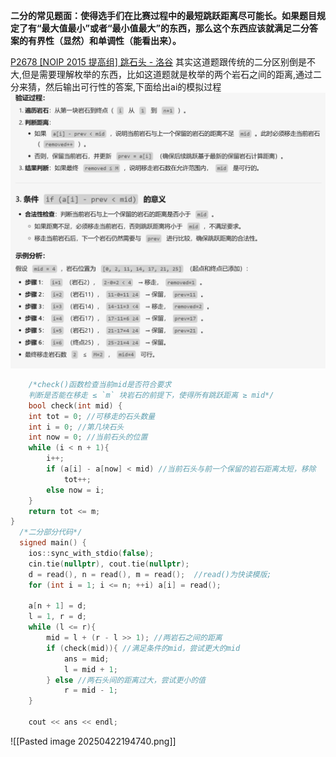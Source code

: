 
**二分的常见题面：使得选手们在比赛过程中的最短跳跃距离尽可能长。如果题目规定了有“最大值最小”或者“最小值最大”的东西，那么这个东西应该就满足二分答案的有界性（显然）和单调性（能看出来）。**

[P2678 [NOIP 2015 提高组] 跳石头 - 洛谷](https://www.luogu.com.cn/problem/P2678)
	其实这道题跟传统的二分区别倒是不大,但是需要理解枚举的东西，比如这道题就是枚举的两个岩石之间的距离,通过二分来猜，然后输出可行性的答案,下面给出ai的模拟过程 ![](../image/erfen.png)
```cpp 
	/*check()函数检查当前mid是否符合要求
	判断是否能在移走 ≤ `m` 块岩石的前提下，使得所有跳跃距离 ≥ mid*/
	bool check(int mid) {  
    int tot = 0; //可移走的石头数量  
    int i = 0; //第几块石头  
    int now = 0; //当前石头的位置  
    while (i < n + 1){  
        i++;  
        if (a[i] - a[now] < mid) //当前石头与前一个保留的岩石距离太短，移除  
            tot++;  
        else now = i;  
    }  
    return tot <= m;  
}
  /*二分部分代码*/
  signed main() {  
    ios::sync_with_stdio(false);  
    cin.tie(nullptr), cout.tie(nullptr);  
    d = read(), n = read(), m = read();  //read()为快读模版;
    for (int i = 1; i <= n; ++i) a[i] = read();  
  
    a[n + 1] = d;  
    l = 1, r = d;  
    while (l <= r){  
        mid = l + (r - l >> 1); //两岩石之间的距离  
        if (check(mid)){ //满足条件的mid，尝试更大的mid  
            ans = mid;  
            l = mid + 1;  
        } else //两石头间的距离过大，尝试更小的值  
            r = mid - 1;  
    }  
  
    cout << ans << endl;
```

![[Pasted image 20250422194740.png]]